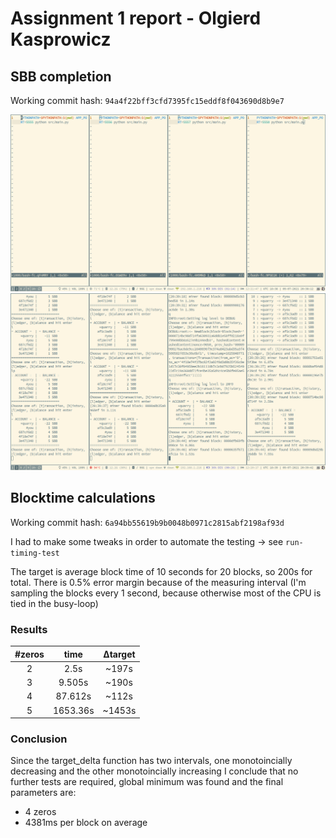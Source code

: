 # Assignment 1 report - Olgierd Kasprowicz

## SBB completion

Working commit hash: `94a4f22bff3cfd7395fc15eddf8f043690d8b9e7`

![](./start.png)
![](./more-blocks.png)

## Blocktime calculations

Working commit hash: `6a94bb55619b9b0048b0971c2815abf2198af93d`

I had to make some tweaks in order to automate the testing -> see `run-timing-test`

The target is average block time of 10 seconds for 20 blocks, so 200s for total.
There is 0.5% error margin because of the measuring interval (I'm sampling the blocks every 1 second, because otherwise most of the CPU is tied in the busy-loop)

### Results

| #zeros |   time   | Δtarget |
|:------:|:--------:|:-------:|
|    2   |   2.5s   |  ~197s  |
|    3   |  9.505s  |  ~190s  |
|    4   |  87.612s |  ~112s  |
|    5   | 1653.36s |  ~1453s |

### Conclusion

Since the target_delta function has two intervals, one monotoincially decreasing and the other monotoincially increasing I conclude that no further tests are required, global minimum was found and the final parameters are:
- 4 zeros 
- 4381ms per block on average
